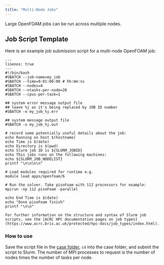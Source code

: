 ```yaml
---
title: "Multi-Node Jobs"
---
```


Large OpenFOAM jobs can be run across multiple nodes.

## Job Script Template

Here is an example job submission script for a multi-node OpenFOAM job:

```{code-block} bash
---
linenos: true
---
#!/bin/bash
#SBATCH --job-name=my_job
#SBATCH --time=0-01:00:00 # hh:mm:ss
#SBATCH --nodes=4
#SBATCH --ntasks-per-node=28
#SBATCH --cpus-per-task=1

## system error message output file
## leave %j as it's being replaced by JOB ID number
#SBATCH -e my_job_%j.err

## system message output file
#SBATCH -o my_job_%j.out

# record some potentially useful details about the job: 
echo Running on host $(hostname) 
echo Time is $(date) 
echo Directory is $(pwd) 
echo Slurm job ID is ${SLURM_JOBID} 
echo This jobs runs on the following machines: 
echo ${SLURM_JOB_NODELIST} 
printf "\n\n\n\n" 

# Load modules required for runtime e.g.
module load apps/openfoam/6

# Run the solver. Take pisoFoam with 112 processors for example:
mpirun -np 112 pisoFoam -parallel 

echo End Time is $(date) 
echo "Done pisoFoam finish"
printf "\n\n"
```

```{note}
For further information on the structure and syntax of Slurm job scripts, see the [ACRC HPC documentation pages on job types](https://www.acrc.bris.ac.uk/protected/hpc-docs/job_types/index.html).
```

### How to use

Save the script file in the [case folder](https://doc.cfd.direct/openfoam/user-guide-v6/cases), `cd` into the case folder, and submit the script to Slurm. The number of MPI processes to request is the number of nodes times the number of tasks per node.
